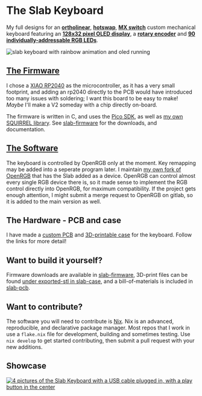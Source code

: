 # The Slab Keyboard
My full designs for an [**ortholinear**](https://en.wiktionary.org/wiki/ortholinear), [**hotswap**](https://en.wikipedia.org/wiki/Keyboard_technology#Hot-swappable_keyboard), [**MX switch**](https://en.wikipedia.org/wiki/Keyboard_technology#Metal_contact) custom mechanical keyboard featuring an [**128x32 pixel OLED display**](https://en.wikipedia.org/wiki/OLED#), a [**rotary encoder**](https://en.wikipedia.org/wiki/Rotary_encoder) and [**90 individually-addressable RGB LEDs**](https://en.wikipedia.org/wiki/Light-emitting_diode#Strip).

![slab keyboard with rainbow animation and oled running](https://github.com/user-attachments/assets/d2a1c952-e986-4887-a9cd-9fdd5c0791ee)

## [The Firmware](https://github.com/headblockhead/slab-firmware)

I chose a [XIAO RP2040](https://www.seeedstudio.com/XIAO-RP2040-v1-0-p-5026.html) as the microcontroller, as it has a very small footprint, and adding an rp2040 directly to the PCB would have introduced too many issues with soldering; I want this board to be easy to make! *Maybe* I'll make a V2 someday with a chip directly on-board. 

The firmware is written in C, and uses the [Pico SDK](https://github.com/raspberrypi/pico-sdk), as well as [my own SQUIRREL library](https://github.com/headblockhead/SQUIRREL).
See [slab-firmware](https://github.com/headblockhead/slab-firmware) for the downloads, and documentation.

## [The Software](https://github.com/headblockhead/OpenRGB)

The keyboard is controlled by OpenRGB only at the moment. Key remapping may be added into a seperate program later. I maintain [my own fork of OpenRGB](https://github.com/headblockhead/OpenRGB) that has the Slab added as a device. OpenRGB can control almost every single RGB device there is, so it made sense to implement the RGB control directly into OpenRGB, for maximum compatibility. If the project gets enough attention, I might submit a merge request to OpenRGB on gitlab, so it is added to the main version as well.

## The Hardware - PCB and case

I have made a [custom PCB](https://github.com/headblockhead/slab-pcb) and [3D-printable case](https://github.com/headblockhead/slab-case) for the keyboard. Follow the links for more detail!

## Want to build it yourself?

Firmware downloads are available in [slab-firmware](https://github.com/headblockhead/slab-firmware/releases), 3D-print files can be found [under exported-stl in slab-case](https://github.com/headblockhead/slab-case/tree/main/exported-stl), and a bill-of-materials is included in [slab-pcb](https://github.com/headblockhead/slab-pcb).

## Want to contribute?

The software you will need to contribute is [Nix](nixos.org). Nix is an advanced, reproducible, and declarative package manager. Most repos that I work in use a `flake.nix` file for development, building and sometimes testing. Use `nix develop` to get started contributing, then submit a pull request with your new additions.

## Showcase
[![4 pictures of the Slab Keyboard with a USB cable plugged in, with a play button in the center](https://github.com/user-attachments/assets/123dee2b-938f-46e1-b888-c03c419481f0)](https://www.youtube.com/watch?v=I5xrWIB_Eh8)
